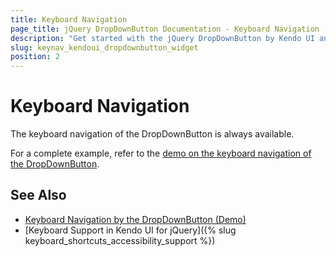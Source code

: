 ```yaml
---
title: Keyboard Navigation
page_title: jQuery DropDownButton Documentation - Keyboard Navigation
description: "Get started with the jQuery DropDownButton by Kendo UI and learn about the accessibility support it provides through its keyboard navigation functionality."
slug: keynav_kendoui_dropdownbutton_widget
position: 2
---
```


# Keyboard Navigation

The keyboard navigation of the DropDownButton is always available.

For a complete example, refer to the [demo on the keyboard navigation of the DropDownButton](https://demos.telerik.com/kendo-ui/dropdownbutton/keyboard-navigation).

## See Also

* [Keyboard Navigation by the DropDownButton (Demo)](https://demos.telerik.com/kendo-ui/dropdownbutton/keyboard-navigation)
* [Keyboard Support in Kendo UI for jQuery]({% slug keyboard_shortcuts_accessibility_support %})

